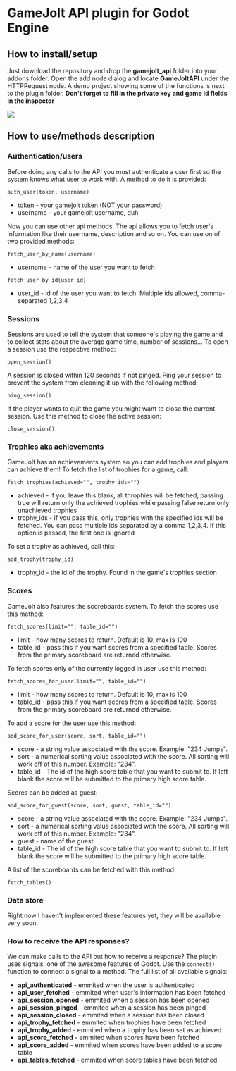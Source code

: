 # GameJolt API plugin for Godot Engine
## How to install/setup
Just download the repository and drop the **gamejolt_api** folder into your addons folder. Open the add node dialog and locate **GameJoltAPI** under the HTTPRequest node. A demo project showing some of the functions is next to the plugin folder. **Don't forget to fill in the private key and game id fields in the inspector**

![](http://imgur.com/od3ukvp.png!)

## How to use/methods description
### Authentication/users
Before doing any calls to the API you must authenticate a user first so the system knows what user to work with.
A method to do it is provided:

`auth_user(token, username)`
* token - your gamejolt token (NOT your password)
* username - your gamejolt username, duh

Now you can use other api methods. The api allows you to fetch user's information like their username, description and so on. You can use on of two provided methods:

`fetch_user_by_name(username)`
* username - name of the user you want to fetch

`fetch_user_by_id(user_id)`
* user_id - id of the user you want to fetch. Multiple ids allowed, comma-separated 1,2,3,4

### Sessions
Sessions are used to tell the system that someone's playing the game and to collect stats about the average game time, number of sessions... To open a session use the respective method:

`open_session()`

A session is closed within 120 seconds if not pinged. Ping your session to prevent the system from cleaning it up with the following method:

`ping_session()`

If the player wants to quit the game you might want to close the current session. Use this method to close the active session:

`close_session()`

### Trophies aka achievements

GameJolt has an achievements system so you can add trophies and players can achieve them! To fetch the list of trophies for a game, call:

`fetch_trophies(achieved="", trophy_ids="")`
* achieved - if you leave this blank, all throphies will be fetched, passing true will return only the achieved trophies while passing false return only unachieved trophies
* trophy_ids - if you pass this, only trophies with the specified ids will be fetched. You can pass multiple ids separated by a comma 1,2,3,4. If this option is passed, the first one is ignored

To set a trophy as achieved, call this:

`add_trophy(trophy_id)`
* trophy_id - the id of the trophy. Found in the game's trophies section

### Scores

GameJolt also features the scoreboards system. To fetch the scores use this method:

`fetch_scores(limit="", table_id="")`
* limit - how many scores to return. Default is 10, max is 100
* table_id - pass this if you want scores from a specified table. Scores from the primary scoreboard are returned otherwise.

To fetch scores only of the currently logged in user use this method:

`fetch_scores_for_user(limit="", table_id="")`
* limit - how many scores to return. Default is 10, max is 100
* table_id - pass this if you want scores from a specified table. Scores from the primary scoreboard are returned otherwise.

To add a score for the user use this method:

`add_score_for_user(score, sort, table_id="")`
* score - a string value associated with the score. Example: "234 Jumps".
* sort - a numerical sorting value associated with the score. All sorting will work off of this number. Example: "234". 
* table_id - The id of the high score table that you want to submit to. If left blank the score will be submitted to the primary high score table.

Scores can be added as guest:

`add_score_for_guest(score, sort, guest, table_id="")`
* score - a string value associated with the score. Example: "234 Jumps".
* sort - a numerical sorting value associated with the score. All sorting will work off of this number. Example: "234".
* guest - name of the guest
* table_id - The id of the high score table that you want to submit to. If left blank the score will be submitted to the primary high score table.

A list of the scoreboards can be fetched with this method:

`fetch_tables()`

### Data store

Right now I haven't implemented these features yet, they will be available very soon.

### How to receive the API responses?

We can make calls to the API but how to receive a response? The plugin uses signals, one of the awesome features of Godot. Use the `connect()` function to connect a signal to a method. The full list of all available signals:

* **api_authenticated** - emmited when the user is authenticated
* **api_user_fetched** - emmited when user's information has been fetched
* **api_session_opened** - emmited when a session has been opened
* **api_session_pinged** - emmited when a session has been pinged
* **api_session_closed** - emmited when a session has been closed
* **api_trophy_fetched** - emmited when trophies have been fetched
* **api_trophy_added** - emmited when a trophy has been set as achieved
* **api_score_fetched** - emmited when scores have been fetched
* **api_score_added** - emmited when scores have been added to a score table
* **api_tables_fetched** - emmited when score tables have been fetched
